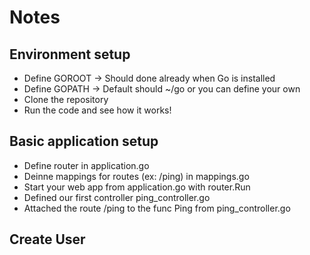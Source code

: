 # Notes

## Environment setup

- Define GOROOT -> Should done already when Go is installed
- Define GOPATH -> Default should ~/go or you can define your own
- Clone the repository
- Run the code and see how it works!

## Basic application setup

- Define router in application.go
- Deinne mappings for routes (ex: /ping) in mappings.go
- Start your web app from application.go with router.Run
- Defined our first controller ping_controller.go
- Attached the route /ping to the func Ping from ping_controller.go

## Create User
